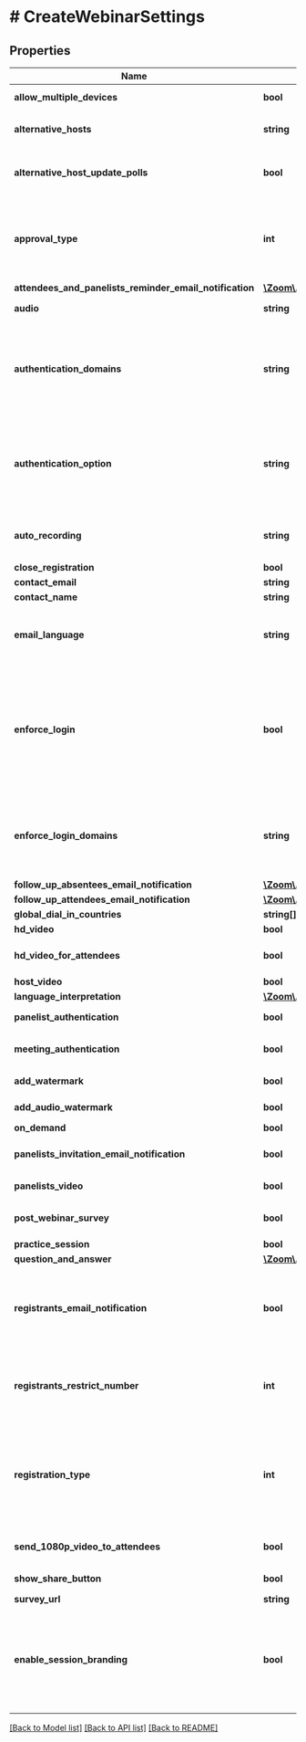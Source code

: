 # # CreateWebinarSettings

## Properties

Name | Type | Description | Notes
------------ | ------------- | ------------- | -------------
**allow_multiple_devices** | **bool** | Allow attendees to join from multiple devices. | [optional]
**alternative_hosts** | **string** | Alternative host emails or IDs. Multiple values separated by comma. | [optional]
**alternative_host_update_polls** | **bool** | Whether the **Allow alternative hosts to add or edit polls** feature is enabled. This requires Zoom version 5.8.0 or higher. | [optional]
**approval_type** | **int** | The default value is &#x60;2&#x60;. To enable registration required, set the approval type to &#x60;0&#x60; or &#x60;1&#x60;.  Values include:&lt;br&gt;  &#x60;0&#x60; - Automatically approve.&lt;br&gt;&#x60;1&#x60; - Manually approve.&lt;br&gt;&#x60;2&#x60; - No registration required. | [optional] [default to self::APPROVAL_TYPE_2]
**attendees_and_panelists_reminder_email_notification** | [**\Zoom\Api\Model\CreateWebinarSettingsAttendeesAndPanelistsReminderEmailNotification**](CreateWebinarSettingsAttendeesAndPanelistsReminderEmailNotification.md) |  | [optional]
**audio** | **string** | Determine how participants can join the audio portion of the meeting. | [optional] [default to 'both']
**authentication_domains** | **string** | Meeting authentication domains. This option, allows you to specify the rule so that Zoom users, whose email address contains a certain domain, can join the Webinar. You can either provide multiple domains, using a comma in between and/or use a wildcard for listing domains. | [optional]
**authentication_option** | **string** | Specify the authentication type for users to join a Webinar with&#x60;meeting_authentication&#x60; setting set to &#x60;true&#x60;. The value of this field can be retrieved from the &#x60;id&#x60; field within &#x60;authentication_options&#x60; array in the response of [**Get user settings**](/docs/api-reference/zoom-api/methods#operation/userSettings) API. | [optional]
**auto_recording** | **string** | Automatic recording:&lt;br&gt;&#x60;local&#x60; - Record on local.&lt;br&gt;&#x60;cloud&#x60; -  Record on cloud.&lt;br&gt;&#x60;none&#x60; - Disabled. | [optional] [default to 'none']
**close_registration** | **bool** | Close registration after event date. | [optional]
**contact_email** | **string** | Contact email for registration | [optional]
**contact_name** | **string** | Contact name for registration | [optional]
**email_language** | **string** | Set the email language to one of the following: &#x60;en-US&#x60;,&#x60;de-DE&#x60;,&#x60;es-ES&#x60;,&#x60;fr-FR&#x60;,&#x60;jp-JP&#x60;,&#x60;pt-PT&#x60;,&#x60;ru-RU&#x60;,&#x60;zh-CN&#x60;, &#x60;zh-TW&#x60;, &#x60;ko-KO&#x60;, &#x60;it-IT&#x60;, &#x60;vi-VN&#x60;. | [optional]
**enforce_login** | **bool** | Only signed-in users can join this meeting.   **This field is deprecated and will not be supported in future.** &lt;br&gt;&lt;br&gt; Instead of this field, use the \&quot;meeting_authentication\&quot;, \&quot;authentication_option\&quot; and/or \&quot;authentication_domains\&quot; fields to establish the authentication mechanism for this Webinar. | [optional]
**enforce_login_domains** | **string** | Only signed-in users with specified domains can join meetings.  **This field is deprecated and will not be supported in future.** &lt;br&gt;&lt;br&gt; Instead of this field, use the \&quot;authentication_domains\&quot; field for this Webinar. | [optional]
**follow_up_absentees_email_notification** | [**\Zoom\Api\Model\CreateWebinarSettingsFollowUpAbsenteesEmailNotification**](CreateWebinarSettingsFollowUpAbsenteesEmailNotification.md) |  | [optional]
**follow_up_attendees_email_notification** | [**\Zoom\Api\Model\CreateWebinarSettingsFollowUpAttendeesEmailNotification**](CreateWebinarSettingsFollowUpAttendeesEmailNotification.md) |  | [optional]
**global_dial_in_countries** | **string[]** | List of global dial-in countries | [optional]
**hd_video** | **bool** | Default to HD video. | [optional] [default to false]
**hd_video_for_attendees** | **bool** | Whether HD video for attendees is enabled. This value defaults to &#x60;false&#x60;. | [optional] [default to false]
**host_video** | **bool** | Start video when host joins webinar. | [optional]
**language_interpretation** | [**\Zoom\Api\Model\CreateWebinarSettingsLanguageInterpretation**](CreateWebinarSettingsLanguageInterpretation.md) |  | [optional]
**panelist_authentication** | **bool** | Require panelists to authenticate to join | [optional]
**meeting_authentication** | **bool** | Only [authenticated](https://support.zoom.us/hc/en-us/articles/360037117472-Authentication-Profiles-for-Meetings-and-Webinars) users can join meeting if the value of this field is set to &#x60;true&#x60;. | [optional]
**add_watermark** | **bool** | Add watermark that identifies the viewing participant. | [optional]
**add_audio_watermark** | **bool** | Add audio watermark that identifies the participants. | [optional]
**on_demand** | **bool** | Make the webinar on-demand | [optional] [default to false]
**panelists_invitation_email_notification** | **bool** | Send invitation email to panelists (If &#x60;false&#x60;, do not send invitation email to panelists). | [optional]
**panelists_video** | **bool** | Start video when panelists join webinar. | [optional]
**post_webinar_survey** | **bool** | Zoom will open a survey page in attendees&#39; browsers after leaving the webinar | [optional]
**practice_session** | **bool** | Enable practice session. | [optional] [default to false]
**question_and_answer** | [**\Zoom\Api\Model\CreateWebinarSettingsQuestionAndAnswer**](CreateWebinarSettingsQuestionAndAnswer.md) |  | [optional]
**registrants_email_notification** | **bool** | Send email notifications to registrants about approval, cancellation, denial of the registration. The value of this field must be set to true in order to use the &#x60;registrants_confirmation_email&#x60; field. | [optional]
**registrants_restrict_number** | **int** | Restrict number of registrants for a webinar. By default, it is set to &#x60;0&#x60;. A &#x60;0&#x60; value means that the restriction option is disabled. Provide a number higher than 0 to restrict the webinar registrants by the that number. | [optional] [default to 0]
**registration_type** | **int** | Registration types. Only used for recurring webinars with a fixed time.&lt;br&gt;&#x60;1&#x60; - Attendees register once and can attend any of the webinar sessions.&lt;br&gt;&#x60;2&#x60; - Attendees need to register for each session in order to attend.&lt;br&gt;&#x60;3&#x60; - Attendees register once and can choose one or more sessions to attend. | [optional] [default to self::REGISTRATION_TYPE_1]
**send_1080p_video_to_attendees** | **bool** | Whether to always send 1080p video to attendees. This value defaults to &#x60;false&#x60;. | [optional] [default to false]
**show_share_button** | **bool** | Show social share buttons on the registration page. | [optional]
**survey_url** | **string** | Survey url for post webinar survey | [optional]
**enable_session_branding** | **bool** | Whether the **Webinar Session Branding** setting is enabled. This setting lets hosts visually customize a webinar by setting a session background. This also lets hosts set Virtual Background and apply name tags to hosts, alternative hosts, panelists, interpreters, and speakers. | [optional]

[[Back to Model list]](../../README.md#models) [[Back to API list]](../../README.md#endpoints) [[Back to README]](../../README.md)
